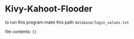 # Kivy-Kahoot-Flooder
to run this program make this path
`database/login_values.txt`

file contents:
`{}`
